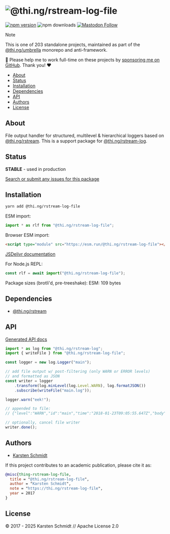 <!-- This file is generated - DO NOT EDIT! -->
<!-- Please see: https://github.com/thi-ng/umbrella/blob/develop/CONTRIBUTING.md#changes-to-readme-files -->
# ![@thi.ng/rstream-log-file](https://media.thi.ng/umbrella/banners-20230807/thing-rstream-log-file.svg?23117c57)

[![npm version](https://img.shields.io/npm/v/@thi.ng/rstream-log-file.svg)](https://www.npmjs.com/package/@thi.ng/rstream-log-file)
![npm downloads](https://img.shields.io/npm/dm/@thi.ng/rstream-log-file.svg)
[![Mastodon Follow](https://img.shields.io/mastodon/follow/109331703950160316?domain=https%3A%2F%2Fmastodon.thi.ng&style=social)](https://mastodon.thi.ng/@toxi)

> [!NOTE]
> This is one of 203 standalone projects, maintained as part
> of the [@thi.ng/umbrella](https://github.com/thi-ng/umbrella/) monorepo
> and anti-framework.
>
> 🚀 Please help me to work full-time on these projects by [sponsoring me on
> GitHub](https://github.com/sponsors/postspectacular). Thank you! ❤️

- [About](#about)
- [Status](#status)
- [Installation](#installation)
- [Dependencies](#dependencies)
- [API](#api)
- [Authors](#authors)
- [License](#license)

## About

File output handler for structured, multilevel & hierarchical loggers based on [@thi.ng/rstream](https://github.com/thi-ng/umbrella/tree/develop/packages/rstream). This is a support package for [@thi.ng/rstream-log](https://github.com/thi-ng/umbrella/tree/develop/packages/rstream-log).

## Status

**STABLE** - used in production

[Search or submit any issues for this package](https://github.com/thi-ng/umbrella/issues?q=%5Brstream-log-file%5D+in%3Atitle)

## Installation

```bash
yarn add @thi.ng/rstream-log-file
```

ESM import:

```ts
import * as rlf from "@thi.ng/rstream-log-file";
```

Browser ESM import:

```html
<script type="module" src="https://esm.run/@thi.ng/rstream-log-file"></script>
```

[JSDelivr documentation](https://www.jsdelivr.com/)

For Node.js REPL:

```js
const rlf = await import("@thi.ng/rstream-log-file");
```

Package sizes (brotli'd, pre-treeshake): ESM: 109 bytes

## Dependencies

- [@thi.ng/rstream](https://github.com/thi-ng/umbrella/tree/develop/packages/rstream)

## API

[Generated API docs](https://docs.thi.ng/umbrella/rstream-log-file/)

```ts
import * as log from "@thi.ng/rstream-log";
import { writeFile } from "@thi.ng/rstream-log-file";

const logger = new log.Logger("main");

// add file output w/ post-filtering (only WARN or ERROR levels)
// and formatted as JSON
const writer = logger
    .transform(log.minLevel(log.Level.WARN), log.formatJSON())
    .subscribe(writeFile("main.log"));

logger.warn("eek!");

// appended to file:
// {"level":"WARN","id":"main","time":"2018-01-23T09:05:55.647Z","body":["eek!"]}

// optionally, cancel file writer
writer.done();
```

## Authors

- [Karsten Schmidt](https://thi.ng)

If this project contributes to an academic publication, please cite it as:

```bibtex
@misc{thing-rstream-log-file,
  title = "@thi.ng/rstream-log-file",
  author = "Karsten Schmidt",
  note = "https://thi.ng/rstream-log-file",
  year = 2017
}
```

## License

&copy; 2017 - 2025 Karsten Schmidt // Apache License 2.0
